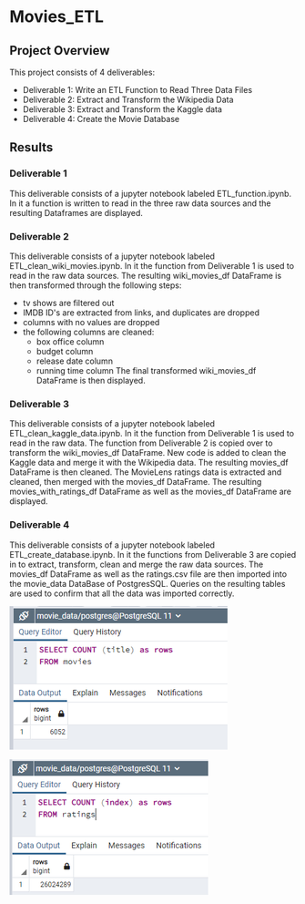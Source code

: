 # Movies_ETL

## Project Overview
This project consists of 4 deliverables:
- Deliverable 1: Write an ETL Function to Read Three Data Files
- Deliverable 2: Extract and Transform the Wikipedia Data
- Deliverable 3: Extract and Transform the Kaggle data
- Deliverable 4: Create the Movie Database

## Results

### Deliverable 1
This deliverable consists of a jupyter notebook labeled ETL_function.ipynb. In it a function is written to read in the three raw data sources and the resulting Dataframes are displayed.

### Deliverable 2
This deliverable consists of a jupyter notebook labeled ETL_clean_wiki_movies.ipynb. In it the function from Deliverable 1 is used to read in the raw data sources. The resulting wiki_movies_df DataFrame is then transformed through the following steps:
- tv shows are filtered out
- IMDB ID's are extracted from links, and duplicates are dropped
- columns with no values are dropped
- the following columns are cleaned:
  - box office column
  - budget column
  - release date column
  - running time column
The final transformed wiki_movies_df DataFrame is then displayed.

### Deliverable 3
This deliverable consists of a jupyter notebook labeled ETL_clean_kaggle_data.ipynb. In it the function from Deliverable 1 is used to read in the raw data. The function from Deliverable 2 is copied over to transform the wiki_movies_df DataFrame. New code is added to clean the Kaggle data and merge it with the Wikipedia data. The resulting movies_df DataFrame is then cleaned. The MovieLens ratings data is extracted and cleaned, then merged with the movies_df DataFrame. The resulting movies_with_ratings_df DataFrame as well as the movies_df DataFrame are displayed.

### Deliverable 4
This deliverable consists of a jupyter notebook labeled ETL_create_database.ipynb. In it the functions from Deliverable 3 are copied in to extract, transform, clean and merge the raw data sources. The movies_df DataFrame as well as the ratings.csv file are then imported into the movie_data DataBase of PostgresSQL. Queries on the resulting tables are used to confirm that all the data was imported correctly. 

![Movie Query](/Resources/movies_query.png)

![Ratings Query](/Resources/ratings_query.png)
